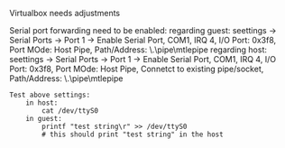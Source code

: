Virtualbox needs adjustments

Serial port forwarding need to be enabled:
	regarding guest:
			seettings -> Serial Ports -> Port 1 -> Enable Serial Port, COM1, IRQ 4, I/O Port: 0x3f8, Port MOde: Host Pipe, Path/Address: \\.\pipe\mtlepipe
	regarding host:
			seettings -> Serial Ports -> Port 1 -> Enable Serial Port, COM1, IRQ 4, I/O Port: 0x3f8, Port MOde: Host Pipe, Connetct to existing pipe/socket, Path/Address: \\.\pipe\mtlepipe

	Test above settings:
    	in host:
    		cat /dev/ttyS0
    	in guest:
    		printf "test string\r" >> /dev/ttyS0
            # this should print "test string" in the host
